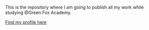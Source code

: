 This is the repository where I am going to publish all my work while studying @Green Fox Academy.


[Find my profile here](https://github.com/tothmalex)

